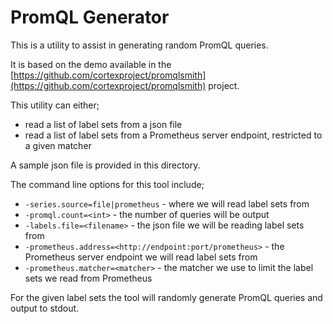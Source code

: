 # PromQL Generator

This is a utility to assist in generating random PromQL queries.

It is based on the demo available in the [https://github.com/cortexproject/promqlsmith](https://github.com/cortexproject/promqlsmith) project.

This utility can either;

- read a list of label sets from a json file
- read a list of label sets from a Prometheus server endpoint, restricted to a given matcher

A sample json file is provided in this directory.

The command line options for this tool include;

- `-series.source=file|prometheus` - where we will read label sets from
- `-promql.count=<int>` - the number of queries will be output
- `-labels.file=<filename>` - the json file we will be reading label sets from
- `-prometheus.address=<http://endpoint:port/prometheus>` - the Prometheus server endpoint we will read label sets from
- `-prometheus.matcher=<matcher>` - the matcher we use to limit the label sets we read from Prometheus

For the given label sets the tool will randomly generate PromQL queries and output to stdout.
